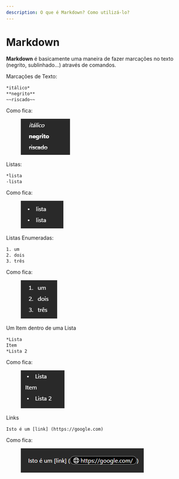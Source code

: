 ```yaml
---
description: O que é Markdown? Como utilizá-lo?
---
```


# Markdown

**Markdown** é basicamente uma maneira de fazer marcações no texto (negrito, sublinhado...) através de comandos.



Marcações de Texto:

```
*itálico*
**negrito**
~~riscado~~
```

Como fica:

<figure><img src="../.gitbook/assets/marcacao.png" alt=""><figcaption></figcaption></figure>



Listas:

```
*lista
-lista
```

Como fica:

<figure><img src="../.gitbook/assets/lista.png" alt=""><figcaption></figcaption></figure>



Listas Enumeradas:

```
1. um
2. dois
3. três
```

Como fica:

<figure><img src="../.gitbook/assets/enumerada.png" alt=""><figcaption></figcaption></figure>



Um Item dentro de uma Lista

```
*Lista
Item
*Lista 2
```

Como fica:

<figure><img src="../.gitbook/assets/lista2.png" alt=""><figcaption></figcaption></figure>



Links

```
Isto é um [link] (https://google.com)
```

Como fica:

<figure><img src="../.gitbook/assets/link.png" alt=""><figcaption></figcaption></figure>

